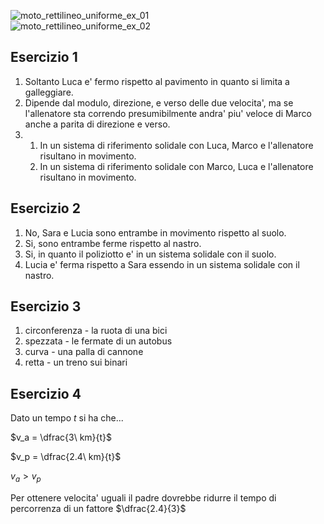 ![moto_rettilineo_uniforme_ex_01](https://github.com/dennyb87/phoenomena/assets/7195133/6a811308-fb3c-4511-94ef-b4a2fbe90d22)  
![moto_rettilineo_uniforme_ex_02](https://github.com/dennyb87/phoenomena/assets/7195133/6bbb1935-2643-4ed5-a15e-67a47d0c048b)  

## Esercizio 1  

1. Soltanto Luca e' fermo rispetto al pavimento in quanto si limita a galleggiare.  
2. Dipende dal modulo, direzione, e verso delle due velocita', ma se l'allenatore sta correndo presumibilmente andra' piu' veloce di Marco anche a parita di direzione e verso.  
3. 
   1. In un sistema di riferimento solidale con Luca, Marco e l'allenatore risultano in movimento.
   2. In un sistema di riferimento solidale con Marco, Luca e l'allenatore risultano in movimento.  

## Esercizio 2  

1. No, Sara e Lucia sono entrambe in movimento rispetto al suolo.
2. Si, sono entrambe ferme rispetto al nastro.
3. Si, in quanto il poliziotto e' in un sistema solidale con il suolo.
4. Lucia e' ferma rispetto a Sara essendo in un sistema solidale con il nastro.

## Esercizio 3  

1. circonferenza - la ruota di una bici
2. spezzata - le fermate di un autobus
3. curva - una palla di cannone
4. retta - un treno sui binari

## Esercizio 4  

Dato un tempo $t$ si ha che...  

$v_a = \dfrac{3\ km}{t}$  

$v_p = \dfrac{2.4\ km}{t}$  

$v_a > v_p$  

Per ottenere velocita' uguali il padre dovrebbe ridurre il tempo di percorrenza di un fattore $\dfrac{2.4}{3}$  
